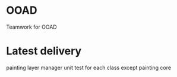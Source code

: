 # OOAD
Teamwork for OOAD

# Latest delivery
painting
layer manager
unit test for each class except painting core
